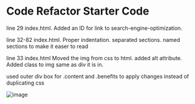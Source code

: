 # Code Refactor Starter Code

line 29 index.html.   Added an ID for link to search-engine-optimization.

line 32-82 index.html.  Proper indentation. separated sections.  named sections to make it easer to read

line 33 index.html  Moved the img from css to html.  added alt attribute.  Added class to img same as div it is in.


used outer div box for .content and .benefits to apply changes instead of duplicating css 

 

 ![image](https://user-images.githubusercontent.com/78326815/109404956-e0b0b400-7930-11eb-9366-a59b24e2e769.png)
